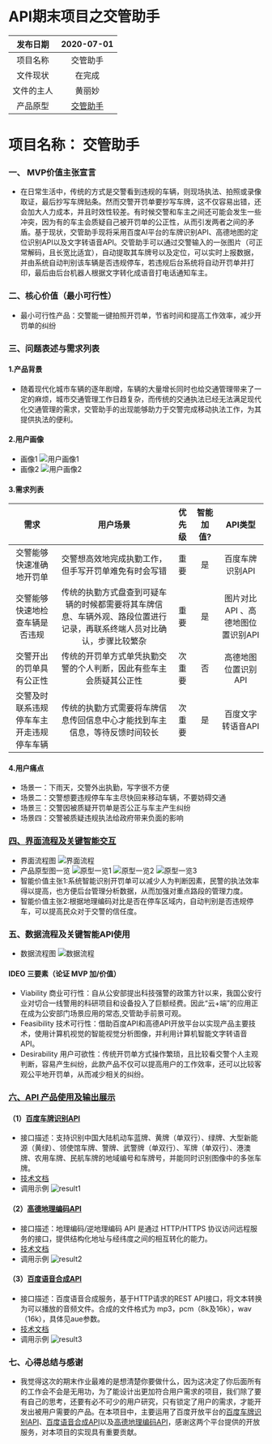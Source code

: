 # API期末项目之交管助手
发布日期|2020-07-01
:--:|:--:
项目名称|交管助手
文件现状|在完成
文件的主人|黄丽妙
产品原型|[交管助手](https://76t0e1.axshare.com) |



# 项目名称： 交管助手
### 一、 MVP价值主张宣言
- 在日常生活中，传统的方式是交警看到违规的车辆，则现场执法、拍照或录像取证，最后抄写车牌贴条。然而交警开罚单要抄写车牌，这不仅容易出错，还会加大人力成本，并且时效性较差。有时候交警和车主之间还可能会发生一些冲突，因为有的车主会质疑自己被开罚单的公正性，从而引发两者之间的矛盾。基于现状，交管助手现将采用百度AI平台的车牌识别API、高德地图的定位识别API以及文字转语音API。交管助手可以通过交警输入的一张图片（可正常解码，且长宽比适宜），自动提取其车牌号以及定位，可以实时上报数据，并由系统自动判别该车辆是否违规停车，若违规后台系统将自动开罚单并打印，最后由后台机器人根据文字转化成语音打电话通知车主。
### 二、核心价值（最小可行性）
- 最小可行性产品：交警能一键拍照开罚单，节省时间和提高工作效率，减少开罚单的纠纷
### 三、问题表述与需求列表
#### 1.产品背景
- 随着现代化城市车辆的逐年剧增，车辆的大量增长同时也给交通管理带来了一定的麻烦，城市交通管理工作日趋复杂，而传统的交通执法已经无法满足现代化交通管理的需求，交管助手的出现能够助力于交警完成移动执法工作，为其提供执法的便利。

#### 2.用户画像
- 画像1
![用户画像1](https://github.com/HuangLiMiao/API/blob/master/imges/yonghu/yonghu1.PNG?raw=true)
- 画像2
![用户画像2](https://github.com/HuangLiMiao/API/blob/master/imges/yonghu/yonghu2.PNG?raw=true)
#### 3.需求列表

需求|用户场景|优先级|智能加值?|API类型
:--:|:--:|:--:|:--:|:--:
交警能够快速准确地开罚单|交警想高效地完成执勤工作，但手写开罚单难免有时会写错|重要|是|百度车牌识别API
交警能够快速地检查车辆是否违规|传统的执勤方式盘查到可疑车辆的时候都需要将其车牌信息、车辆外观、路段位置进行记录，再联系终端人员对比确认，步骤比较繁杂|重要|是|图片对比API 、高德地图位置识别API
交警开出的罚单具有公正性|传统的开罚单方式单凭执勤交警的个人判断，因此有些车主会质疑其公正性|次重要|否|高德地图位置识别API
交警及时联系违规停车车主开走违规停车车辆|传统的执勤方式需要将车牌信息传回信息中心才能找到车主信息，等待反馈时间较长|次重要|是|百度文字转语音API


#### 4.用户痛点
- 场景一：下雨天，交警外出执勤，写字很不方便
- 场景二：交警想要违规停车车主尽快回来移动车辆，不要妨碍交通
- 场景三：交警因被质疑开罚单是否公正与车主产生纠纷
- 场景四：交警被质疑违规执法给政府带来负面的影响


### [四、界面流程及关键智能交互](https://76t0e1.axshare.com)
- 界面流程图
![界面流程](https://github.com/HuangLiMiao/API/blob/master/imges/other/jiemian.jpg?raw=true)
- 产品原型图一览
![原型一览1](https://github.com/HuangLiMiao/API/blob/master/imges/yuanxing/yuanxing1.png?raw=true)
![原型一览2](https://github.com/HuangLiMiao/API/blob/master/imges/yuanxing/yuanxing2.png?raw=true)
![原型一览3](https://github.com/HuangLiMiao/API/blob/master/imges/yuanxing/yuanxing3.png?raw=true)
- 智能价值主张1:系统智能识别开罚单可以减少人为判断因素，民警的执法效率得以提高，也方便后台管理分析数据，从而加强对重点路段的管理力度。
- 智能价值主张2:根据地理编码对比是否在停车区域内，自动判别是否违规停车，可以提高民众对于交警的信任度。

### 五、数据流程及关键智能API使用
- 数据流程图
![数据流程](https://github.com/HuangLiMiao/API/blob/master/imges/other/data.jpg?raw=true)
#### IDEO 三要素（论证 MVP 加/价值）
- Viability 商业可行性：自从公安部提出科技强警的政策方针以来，我国公安行业对切合一线警用的科研项目和设备投入了巨额经费。因此“云+端”的应用正在成为公安部门场景应用的常态,交管助手前景可观。
- Feasibility 技术可行性：借助百度API和高德API开放平台以实现产品主要技术，使用计算机视觉的智能视觉分析图像，并利用计算机智能文字转语音API。
- Desirability 用户可欲性：传统开罚单方式操作繁琐，且比较看交警个人主观判断，容易产生纠纷，此款产品不仅可以提高用户的工作效率，还可以比较客观公平地开罚单，从而减少相关的纠纷。

### [六、API 产品使用及输出展示](https://github.com/HuangLiMiao/API/blob/master/daima/finalwork.ipynb)
#### （1）[百度车牌识别API](https://ai.baidu.com/tech/ocr_cars/plate)
- 接口描述：支持识别中国大陆机动车蓝牌、黄牌（单双行）、绿牌、大型新能源（黄绿）、领使馆车牌、警牌、武警牌（单双行）、军牌（单双行）、港澳牌、农用车牌、民航车牌的地域编号和车牌号，并能同时识别图像中的多张车牌。
- [技术文档](https://ai.baidu.com/ai-doc/OCR/ck3h7y191)
- 调用示例
![result1](https://github.com/HuangLiMiao/API/blob/master/imges/result/result1.PNG?raw=true)

#### （2）[高德地理编码API](https://ai.baidu.com/tech/speech/tts_online)
- 接口描述：地理编码/逆地理编码 API 是通过 HTTP/HTTPS 协议访问远程服务的接口，提供结构化地址与经纬度之间的相互转化的能力。
- [技术文档](https://www.cnblogs.com/XieDong/p/7724556.html)
- 调用示例
![result2](https://github.com/HuangLiMiao/API/blob/master/imges/result/result2.PNG?raw=true)

#### （3）[百度语音合成API](https://ai.baidu.com/tech/speech/tts_online)
- 接口描述：百度语音合成服务，基于HTTP请求的REST API接口，将文本转换为可以播放的音频文件。合成的文件格式为 mp3，pcm（8k及16k），wav（16k），具体见aue参数。
- [技术文档](https://ai.baidu.com/ai-doc/SPEECH/Qk38y8lrl)
- 调用示例
![result3](https://github.com/HuangLiMiao/API/blob/master/imges/result/result3.PNG?raw=true)

### 七、心得总结与感谢
- 我觉得这次的期末作业最难的是想清楚你要做什么，因为这决定了你后面所有的工作会不会是无用功，为了能设计出更加符合用户需求的项目，我们除了要有自己的思考，还要有必不可少的用户研究，只有锁定了用户的需求，才能开发出被用户需要的产品。在本项目中，主要运用了百度开放平台的[百度车牌识别API](https://ai.baidu.com/tech/ocr_cars/plate)、[百度语音合成API](https://ai.baidu.com/tech/speech/tts_online)以及[高德地理编码API](https://ai.baidu.com/tech/speech/tts_online)，感谢这两个平台提供的开放服务，对本项目的实现具有重要贡献。
